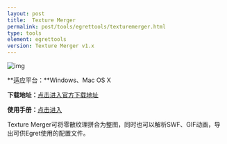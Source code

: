 ```yaml
---
layout: post
title:  Texture Merger
permalink: post/tools/egrettools/texturemerger.html
type: tools
element: egrettools
version: Texture Merger v1.x
---
```


![img]({{site.baseurl}}/assets/img/texturemerger.png)

**适应平台：**Windows、Mac OS X

**下载地址：**<a href="http://www.egret-labs.org/texturemerger" target="_blank">点击进入官方下载地址</a>

**使用手册：**<a href="http://bbs.egret-labs.org/thread-1653-1-1.html" target="_blank">点击进入</a>

Texture Merger可将零散纹理拼合为整图，同时也可以解析SWF、GIF动画，导出可供Egret使用的配置文件。